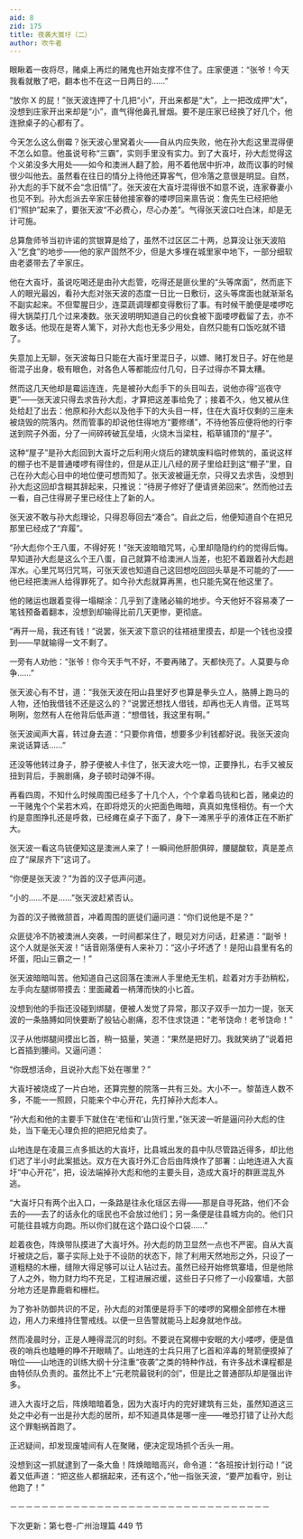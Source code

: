 ```yaml
---
aid: 8
zid: 175
title: 夜袭大崀圩（二）
author: 吹牛者
---
```


眼瞅着一夜将尽，赌桌上再烂的赌鬼也开始支撑不住了。庄家便道：“张爷！今天我看就散了吧，翻本也不在这一日两日的……”

“放你 X 的屁！”张天波连押了十几把“小”，开出来都是“大”，上一把改成押“大”，没想到庄家开出来却是“小”，直气得他鼻孔冒烟。要不是庄家已经换了好几个，他连掀桌子的心都有了。

今天怎么这么倒霉？张天波心里窝着火――自从内应失败，他在孙大彪这里混得便不怎么如意。他虽说号称“三霸”，实则手里没有实力。到了大崀圩，孙大彪觉得这个义弟没多大用处――如今和澳洲人翻了脸，用不着他居中折冲，故而议事的时候很少叫他去。虽然看在往日的情分上待他还算客气，但冷落之意很是明显。自然，孙大彪的手下就不会“念旧情”了。张天波在大崀圩混得很不如意不说，连家眷妻小也见不到。孙大彪派去辛家庄替他接家眷的喽啰回来禀告说：詹先生已经把他们“照护”起来了，要张天波“不必费心，尽心办差”。气得张天波口吐白沫，却是无计可施。

总算詹师爷当初许诺的赏银算是给了，虽然不过区区二十两，总算没让张天波陷入“乞食”的地步――他的家产固然不少，但是大多埋在城里家中地下，一部分细软由老婆带去了辛家庄。

他在大崀圩，虽说吃喝还是由孙大彪管，吃得还是匪伙里的“头等席面”，然而底下人的眼光最凶，看孙大彪对张天波的态度一日比一日敷衍，这头等席面也就渐渐名不副实起来。不但荤腥日少，连菜蔬调理都变得敷衍了事。有时候干脆便是喽啰吃得大锅菜打几个过来凑数。张天波明明知道自己的伙食被下面喽啰截留了去，亦不敢多话。他现在是寄人篱下，对孙大彪也无多少用处，自然只能有口饭吃就不错了。

失意加上无聊，张天波每日只能在大崀圩里混日子，以嫖、赌打发日子。好在他是衙混子出身，极有眼色，对各色人等都能应付几句，日子过得亦不算太糟。

然而这几天他却是霉运连连，先是被孙大彪手下的头目叫去，说他亦得“巡夜守更”――张天波只得去求告孙大彪，才算把这差事给免了；接着不久，他又被从住处给赶了出去：他原和孙大彪以及他手下的大头目一样，住在大崀圩仅剩的三座未被烧毁的院落内。然而管事的却说他住得地方“要修缮”，不待他答应便将他的行李送到院子外面，分了一间碎砖破瓦垒墙，火烧木当梁柱，稻草铺顶的“屋子”。

这种“屋子”是孙大彪回到大崀圩之后利用火烧后的建筑废料临时修筑的，虽说这样的棚子也不是普通喽啰有得住的，但是从正儿八经的房子里给赶到这“棚子”里，自己在孙大彪心目中的地位便可想而知了。张天波被逼无奈，只得又去求告，没想到孙大彪这回却含糊其辞起来，只推说：“待房子修好了便请贤弟回来”。然而他过去一看，自己住得房子里已经住上了新的人。

张天波不敢与孙大彪理论，只得忍辱回去“凑合”。自此之后，他便知道自个在把兄那里已经成了“弃履”。

“孙大彪你个王八蛋，不得好死！”张天波暗暗咒骂，心里却隐隐约约的觉得后悔。早知道孙大彪是这么个王八蛋，自己就算不给澳洲人当差，也犯不着跟着孙大彪趟浑水。心里咒骂归咒骂，可张天波也知道自己这回想吃回回头草是不可能的了――他已经把澳洲人给得罪死了。如今孙大彪就算再黑，也只能先窝在他这里了。

他的赌运也跟着变得一塌糊涂：几乎到了逢赌必输的地步。今天他好不容易凑了一笔钱预备着翻本，没想到却输得比前几天更惨，更彻底。

“再开一局，我还有钱！”说罢，张天波下意识的往褡裢里摸去，却是一个钱也没摸到――早就输得一文不剩了。

一旁有人劝他：“张爷！你今天手气不好，不要再赌了。天都快亮了。人莫要与命争……”

张天波心有不甘，道：“我张天波在阳山县里好歹也算是拳头立人，胳膊上跑马的人物，还怕我借钱不还是这么的？”说罢还想找人借钱，却再也无人肯借。正骂骂咧咧，忽然有人在他背后低声道：“想借钱，我这里有啊。”

张天波闻声大喜，转过身去道：“只要你肯借，想要多少利钱都好说。我张天波向来说话算话……”

还没等他转过身子，脖子便被人卡住了，张天波大吃一惊，正要挣扎，右手又被反扭到背后，手腕剧痛，身子顿时动弹不得。

再看四周，不知什么时候周围已经多了十几个人，个个拿着鸟铳和匕首，赌桌边的一干赌鬼个个呆若木鸡，在即将熄灭的火把面色晦暗，真真如鬼怪相仿。有一个大约是意图挣扎还是呼救，已经瘫在桌子下面了，身下一滩黑乎乎的液体正在不断扩大。

张天波一看这鸟铳便知这是澳洲人来了！一瞬间他肝胆俱碎，腰腿酸软，真是差点应了“屎尿齐下”这词了。

“你便是张天波？”为首的汉子低声问道。

“小的……不是……”张天波赶紧否认。

为首的汉子微微颔首，冲着周围的匪徒们逼问道：“你们说他是不是？”

众匪徒冷不防被澳洲人突袭，一时间都呆住了，眼见对方问话，赶紧道：“副爷！这个人就是张天波！”话音刚落便有人来补刀：“这小子坏透了！是阳山县里有名的坏蛋，阳山三霸之一！”

张天波暗暗叫苦。他知道自己这回落在澳洲人手里绝无生机，趁着对方手劲稍松，左手向左腿绑带摸去：里面藏着一柄薄而快的小匕首。

没想到他的手指还没碰到绑腿，便被人发觉了异常，那汉子双手一加力一提，张天波的一条胳膊如同快要断了般钻心剧痛，忍不住求饶道：“老爷饶命！老爷饶命！”

汉子从他绑腿间摸出匕首，稍一掂量，笑道：“果然是把好刀。我就笑纳了”说着把匕首插到腰间。又逼问道：

“你既想活命，且说孙大彪下处在哪里？”

大崀圩被烧成了一片白地，还算完整的院落一共有三处。大小不一。黎苗连人数不多，不能一一照顾，只能来个中心开花，先打掉孙大彪本人。

“孙大彪和他的主要手下就住在‘老恒和’山货行里，”张天波一听是逼问孙大彪的住处，当下毫无心理负担的把把兄给卖了。

山地连是在凌晨三点多抵达的大崀圩，比县城出发的县中队尽管路近得多，却比他们迟了半小时此案抵达。双方在大崀圩外汇合后由阵焕作了部署：山地连进入大崀圩“中心开花”，把，设法端掉孙大彪和他的主要头目，造成大崀圩的群匪混乱外逃。

“大崀圩只有两个出入口，一条路是往永化瑶区去得――那是自寻死路，他们不会去的――去了的话永化的瑶民也不会放过他们；另一条便是往县城方向的。他们只可能往县城方向跑。所以你们就在这个路口设个口袋……”

趁着夜色，阵焕带队摸进了大崀圩外。孙大彪的防卫显然一点也不严密。自从大崀圩被烧之后，寨子实际上处于不设防的状态下，除了利用天然地形之外，只设了一道粗糙的木栅，缝隙大得足够可以让人钻过去。虽然已经开始修筑寨墙，但是他除了人之外，物力财力均不充足，工程进展迟缓，这些日子只修了一小段寨墙，大部分地方还是靠鹿砦和栅栏。

为了弥补防御共识的不足，孙大彪的对策便是将手下的喽啰的窝棚全部修在木栅边，用人力来维持住警戒线。以便一旦告警就能马上起身就地作战。

然而凌晨时分，正是人睡得混沉的时刻。不要说在窝棚中安眠的大小喽啰，便是值夜的哨兵也瞌睡的睁不开眼睛了。山地连的士兵只用了匕首和淬毒的弩箭便摸掉了哨位――山地连的训练大纲十分注重“夜袭”之类的特种作战，有许多战术课程都是由特侦队负责的。虽然比不上“元老院最锐利的剑”，但是比之普通部队却是强出许多。

进入大崀圩之后，阵焕暗暗着急，因为大崀圩内的完好建筑有三处，虽然知道这三处之中必有一出是孙大彪的居所，却不知道具体是哪一座――唯恐打错了让孙大彪这个罪魁祸首跑了。

正迟疑间，却发现废墟间有人在聚赌，便决定现场抓个舌头一用。

没想到这一抓就逮到了一条大鱼！阵焕暗暗高兴，命令道：“各班按计划行动！”说着又低声道：“把这些人都捆起来，还有这个，”他一指张天波，“要严加看守，别让他跑了！”

－－－－－－－－－－－－－－－－－－－－－－－－－－－－－－－－－

下次更新：第七卷-广州治理篇 449 节
